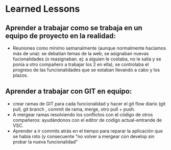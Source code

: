# Learned Lessons

## Aprender a trabajar como se trabaja en un equipo de proyecto en la realidad:
  * Reuniones como mínimo semanalmente (aunque normalmente hacíamos más de una): se debatían temas de la web, se asignaban nuevas fucionalidades (o reasignaban. ej: a alguien le costaba, no le salía y se ponía a otro compañero a trabajar los 2 en ella), se controlaba el progreso de las funcionalidades que se estaban llevando a cabo y los plazos.

## Aprender a trabajar con GIT en equipo:
  * crear ramas de GIT para cada funcionalidad y hacer el git flow diario (git pull, git branch <nueva rama>, commit de rama, merge, otro pull + push.
  * A mergear ramas resolviendo los conflictos con el código de otros compañeros: ayudándonos con el editor de codigo actual-entrande de VSC.
  * Aprender a ir commits atrás en el tiempo para reparar la aplicación que se había roto (y consecuente "no volver a mergear con develop sin probar la nueva funcionalidad"

## 
